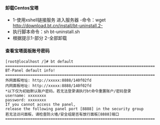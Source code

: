 #### 卸载Centos宝塔
- 1-使用xshell链接服务  进入服务器
-命令：wget http://download.bt.cn/install/bt-uninstall.2-    
- 执行脚本命令：sh bt-uninstall.sh
- 根据提示1-部分 2-全部卸载

#### 查看宝塔面板账号密码
```
[root@localhost /]# bt default
==================================================================
BT-Panel default info!
==================================================================
外网面板地址: http://xxxxx:8888/140f02fd
内网面板地址: http://xxxxx:8888/140f02fd
*以下仅为初始默认账户密码，若无法登录请执行bt命令重置账户/密码登录
username: xxxxxxxx
password: xxxxxxxx
If you cannot access the panel,
release the following panel port [8888] in the security group
若无法访问面板，请检查防火墙/安全组是否有放行面板[8888]端口
==================================================================
```